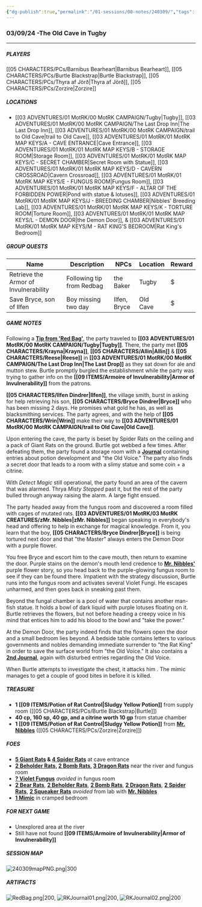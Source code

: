 ```yaml
---
{"dg-publish":true,"permalink":"/01-sessions/00-notes/240309/","tags":["Interlopers","MotRK"]}
---
```



### 03/09/24 -The Old Cave in Tugby
---
##### PLAYERS
[[05 CHARACTERS/PCs/Barnibus Bearheart\|Barnibus Bearheart]], [[05 CHARACTERS/PCs/Burtle Blackstrap\|Burtle Blackstrap]], [[05 CHARACTERS/PCs/Thyra af Jörð\|Thyra af Jörð]], [[05 CHARACTERS/PCs/Zorzire\|Zorzire]] 

##### LOCATIONS

- [[03 ADVENTURES/01 MotRK/00 MotRK  CAMPAIGN/Tugby\|Tugby]], [[03 ADVENTURES/01 MotRK/00 MotRK  CAMPAIGN/The Last Drop Inn\|The Last Drop Inn]], [[03 ADVENTURES/01 MotRK/00 MotRK  CAMPAIGN/trail to Old Cave\|trail to Old Cave]], [[03 ADVENTURES/01 MotRK/01 MotRK MAP KEYS/A - CAVE ENTRANCE\|Cave Entrance]], [[03 ADVENTURES/01 MotRK/01 MotRK MAP KEYS/B - STORAGE ROOM\|Storage Room]], [[03 ADVENTURES/01 MotRK/01 MotRK MAP KEYS/C - SECRET CHAMBER\|Secret Room with Statue]], [[03 ADVENTURES/01 MotRK/01 MotRK MAP KEYS/D - CAVERN CROSSROAD\|Cavern Crossroad]], [[03 ADVENTURES/01 MotRK/01 MotRK MAP KEYS/E - FUNGUS ROOM\|Fungus Room]], [[03 ADVENTURES/01 MotRK/01 MotRK MAP KEYS/F - ALTAR OF THE FORBIDDEN POWER\|Pond with statue & lotuses]], [[03 ADVENTURES/01 MotRK/01 MotRK MAP KEYS/J - BREEDING CHAMBER\|Nibbles' Breeding Lab]], [[03 ADVENTURES/01 MotRK/01 MotRK MAP KEYS/K - TORTURE ROOM\|Torture Room]], [[03 ADVENTURES/01 MotRK/01 MotRK MAP KEYS/L - DEMON DOOR\|the Demon Door]], & [[03 ADVENTURES/01 MotRK/01 MotRK MAP KEYS/M - RAT KING'S BEDROOM\|Rat King's Bedroom]]         

##### GROUP QUESTS

| Name                                  | Description               | NPCs         | Location | Reward |
| ------------------------------------- | ------------------------- | ------------ | -------- | ------ |
| Retrieve the Armor of Invulnerability | Following tip from Redbag | the Baker    | Tugby    | $      |
| Save Bryce, son of Ilfen              | Boy missing two day       | Ilfen, Bryce | Old Cave | $       |

##### GAME NOTES 

Following a **[Tip from 'Red Bag'](https://imgur.com/cJHBnnH)**, the party traveled to **[[03 ADVENTURES/01 MotRK/00 MotRK  CAMPAIGN/Tugby\|Tugby]]**. There, the party met **[[05 CHARACTERS/Krayna\|Krayna]]**, **[[05 CHARACTERS/Allin\|Allin]]** & **[[05 CHARACTERS/Reese\|Reese]]** in **[[03 ADVENTURES/01 MotRK/00 MotRK  CAMPAIGN/The Last Drop Inn\|The Last Drop]]** as they sat down for ale and mutton stew.  Burtle promptly burgled the establishment while the party was trying to gather info on the **[[09 ITEMS/Armoire of Invulnerability\|Armor of Invulnerability]]** from the patrons.   

**[[05 CHARACTERS/Ilfen Dindrer\|Ilfen]]**, the village smith, burst in asking for help retrieving his son, **[[05 CHARACTERS/Bryce Dindrer\|Bryce]]** who has been missing 2 days.  He promises what gold he has, as well as blacksmithing services.  The party agrees, and with the help of **[[05 CHARACTERS/Wrin\|Wrin]]** make their way to **[[03 ADVENTURES/01 MotRK/00 MotRK  CAMPAIGN/trail to Old Cave\|Old Cave]]**.

Upon entering the cave, the party is beset by Spider Rats on the ceiling and a pack of Giant Rats on the ground.  Burtle got webbed a few times.  After defeating them, the party found a storage room with a **[Journal](https://imgur.com/hT2NuPI)** containing entries about potion development and "the Old Voice."  The party also finds a secret door that leads to a room with a slimy statue and some coin + a citrine.

With _Detect Magic_ still operational, the party found an area of the cavern that was alarmed.  Thrya _Misty Stepped_ past it, but the rest of the party bulled through anyway raising the alarm.  A large fight ensued.  

The party headed away from the fungus room and discovered a room filled with cages of mutated rats.  **[[03 ADVENTURES/01 MotRK/03 MotRK CREATURES/zMr. Nibbles\|zMr. Nibbles]]** began speaking in everybody's head and offering to help in exchange for magical knowledge.  From it, you learn that the boy, **[[05 CHARACTERS/Bryce Dindrer\|Bryce]]** is being tortured next door and that "the Master" always enters the Demon Door with a purple flower.

You free Bryce and escort him to the cave mouth, then return to examine the door.  Purple stains on the demon's mouth lend credence to **[Mr. Nibbles'](https://imgur.com/1tNiAnW)** purple flower story, so you head back to the purple-glowing fungus room to see if they can be found there.  Impatient with the strategy discussion, Burtle runs into the fungus room and activates several Violet Fungi.  He escapes unharmed, and then goes back in sneaking past them.

Beyond the fungal chamber is a pool of water that contains another man-fish statue.  It holds a bowl of dark liquid with purple lotuses floating on it.  Burtle retrieves the flowers, but not before heading a creepy voice in his mind that entices him to add his blood to the bowl and "take the power."

At the Demon Door, the party indeed finds that the flowers open the door and a small bedroom lies beyond.  A bedside table contains letters to various governments and nobles demanding immediate surrender to "the Rat King" in order to save the surface world from "the Old Voice."  It also contains a **[2nd Journal](https://imgur.com/HjU9B2g)**, again with disturbed entries regarding the Old Voice.

When Burtle attempts to investigate the chest, it attacks him .  The mimic manages to get a couple of good bites in before it is killed.

##### TREASURE
- **1 [[09 ITEMS/Potion of Rat Control\|Sludgy Yellow Potion]]** from supply room ([[05 CHARACTERS/PCs/Burtle Blackstrap\|Burtle]])
- **40 cp, 160 sp, 40 gp, and a citrine worth 10 gp**  from statue chamber
- **1 [[09 ITEMS/Potion of Rat Control\|Sludgy Yellow Potion]]** from **[Mr. Nibbles](https://imgur.com/1tNiAnW)** ([[05 CHARACTERS/PCs/Zorzire\|Zorzire]])

##### FOES

 - **[5 Giant Rats](https://2e.aonprd.com/Images/Monsters/Rat_GiantRat.png) & [4 Spider Rats](https://imgur.com/ETuyMao)** at cave entrance
 - **[2 Beholder Rats](https://imgur.com/CkPTS2o), [2 Bomb Rats](https://imgur.com/4kwvmAe),  [3 Dragon Rats](https://imgur.com/oyZUh78)** near the river and fungus room
 - **[? Violet Fungus](https://www.dndbeyond.com/avatars/thumbnails/29317/506/1000/1000/638004853119895129.jpeg)** *avoided* in fungus room 
 - **[2 Bear Rats](https://imgur.com/eFC8mc3)**, **[2 Beholder Rats](https://imgur.com/CkPTS2o)**, **[2 Bomb Rats](https://imgur.com/4kwvmAe)**, **[2 Dragon Rats](https://imgur.com/oyZUh78)**, **[2 Spider Rats](https://imgur.com/ETuyMao)**, **[2 Squeaker Rats](https://imgur.com/sHi9IWd)** *avoided* from lab with **[Mr. Nibbles](https://imgur.com/1tNiAnW)** 
 - **[1 Mimic](https://www.dndbeyond.com/avatars/thumbnails/30833/408/1000/1000/638063863232165584.png)** in cramped bedroom

##### FOR NEXT GAME
- Unexplored area at the river 
- Still have not found **[[09 ITEMS/Armoire of Invulnerability\|Armor of Invulnerability]]**

##### SESSION MAP
![240309mapPNG.png|300](/img/user/01%20SESSIONS/00%20NOTES/SESSION%20MAPS/240309mapPNG.png)


##### ARTIFACTS
![RedBag.png|200](/img/user/zMISC/z_Assets/Artifacts/RedBag.png), ![RKJournal01.png|200](/img/user/zMISC/z_Assets/Artifacts/RKJournal01.png), ![RKJournal02.png|200](/img/user/zMISC/z_Assets/Artifacts/RKJournal02.png)
